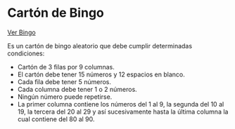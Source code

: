 # Cartón de Bingo
[Ver Bingo](https://nicomarshal.github.io/carton_de_bingo)

Es un cartón de bingo aleatorio que debe cumplir determinadas condiciones:

- Cartón de 3 filas por 9 columnas.
- El cartón debe tener 15 números y 12 espacios en blanco.
- Cada fila debe tener 5 números.
- Cada columna debe tener 1 o 2 números.
- Ningún número puede repetirse.
- La primer columna contiene los números del 1 al 9, la segunda del 10 al 19, la tercera del 20 al 29 y así sucesivamente hasta la última columna la cual contiene del 80 al 90.
